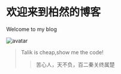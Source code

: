 # 欢迎来到柏然的博客

Welcome to my blog

![avatar](D:\桌面\临时文件\精美壁纸)

>Talik is cheap,show me the code!
>>苦心人，天不负，百二秦关终属楚

